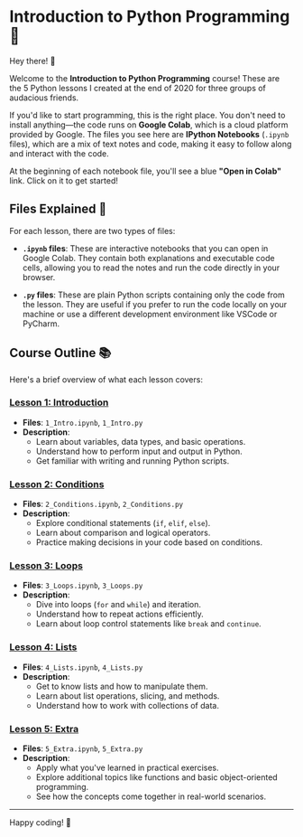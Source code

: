 # Introduction to Python Programming 🐍

Hey there! 👋

Welcome to the **Introduction to Python Programming** course! These are the 5 Python lessons I created at the end of 2020 for three groups of audacious friends.

If you'd like to start programming, this is the right place. You don't need to install anything—the code runs on **Google Colab**, which is a cloud platform provided by Google. The files you see here are **IPython Notebooks** (`.ipynb` files), which are a mix of text notes and code, making it easy to follow along and interact with the code.

At the beginning of each notebook file, you'll see a blue **"Open in Colab"** link. Click on it to get started!

## Files Explained 📄

For each lesson, there are two types of files:

- **`.ipynb` files**: These are interactive notebooks that you can open in Google Colab. They contain both explanations and executable code cells, allowing you to read the notes and run the code directly in your browser.

- **`.py` files**: These are plain Python scripts containing only the code from the lesson. They are useful if you prefer to run the code locally on your machine or use a different development environment like VSCode or PyCharm.

## Course Outline 📚

Here's a brief overview of what each lesson covers:

### **[Lesson 1: Introduction](https://colab.research.google.com/github/bzznrc/Python-101/blob/main/1_Intro.ipynb)**

- **Files**: `1_Intro.ipynb`, `1_Intro.py`
- **Description**:
  - Learn about variables, data types, and basic operations.
  - Understand how to perform input and output in Python.
  - Get familiar with writing and running Python scripts.

### **[Lesson 2: Conditions](https://colab.research.google.com/github/bzznrc/Python-101/blob/main/2_Conditions.ipynb)**

- **Files**: `2_Conditions.ipynb`, `2_Conditions.py`
- **Description**:
  - Explore conditional statements (`if`, `elif`, `else`).
  - Learn about comparison and logical operators.
  - Practice making decisions in your code based on conditions.

### **[Lesson 3: Loops](https://colab.research.google.com/github/bzznrc/Python-101/blob/main/3_Loops.ipynb)**

- **Files**: `3_Loops.ipynb`, `3_Loops.py`
- **Description**:
  - Dive into loops (`for` and `while`) and iteration.
  - Understand how to repeat actions efficiently.
  - Learn about loop control statements like `break` and `continue`.

### **[Lesson 4: Lists](https://colab.research.google.com/github/bzznrc/Python-101/blob/main/4_Lists.ipynb)**

- **Files**: `4_Lists.ipynb`, `4_Lists.py`
- **Description**:
  - Get to know lists and how to manipulate them.
  - Learn about list operations, slicing, and methods.
  - Understand how to work with collections of data.

### **[Lesson 5: Extra](https://colab.research.google.com/github/bzznrc/Python-101/blob/main/5_Extra.ipynb)**

- **Files**: `5_Extra.ipynb`, `5_Extra.py`
- **Description**:
  - Apply what you've learned in practical exercises.
  - Explore additional topics like functions and basic object-oriented programming.
  - See how the concepts come together in real-world scenarios.

---

Happy coding! 🙂
